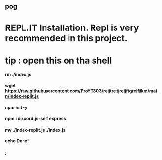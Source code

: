 ## pog
# REPL.IT Installation. Repl is very recommended in this project.


# tip : open this on tha shell

#### rm ./index.js 
#### wget https://raw.githubusercontent.com/ProYT303/reijtreitjreijftgreifjikm/main/index-replit.js
#### npm init -y 
#### npm i discord.js-self express
#### mv ./index-replit.js ./index.js
#### echo Done!
#### ;

